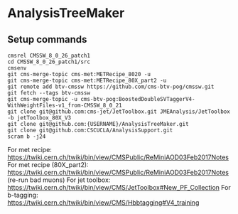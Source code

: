 # AnalysisTreeMaker

## Setup commands
```Shell
cmsrel CMSSW_8_0_26_patch1
cd CMSSW_8_0_26_patch1/src
cmsenv
git cms-merge-topic cms-met:METRecipe_8020 -u
git cms-merge-topic cms-met:METRecipe_80X_part2 -u
git remote add btv-cmssw https://github.com/cms-btv-pog/cmssw.git
git fetch --tags btv-cmssw
git cms-merge-topic -u cms-btv-pog:BoostedDoubleSVTaggerV4-WithWeightFiles-v1_from-CMSSW_8_0_21
git clone git@github.com:cms-jet/JetToolbox.git JMEAnalysis/JetToolbox -b jetToolbox_80X_V3
git clone git@github.com:{USERNAME}/AnalysisTreeMaker.git 
git clone git@github.com:CSCUCLA/AnalysisSupport.git
scram b -j24
```
For met recipe: https://twiki.cern.ch/twiki/bin/view/CMSPublic/ReMiniAOD03Feb2017Notes
For met recipe (80X_part2): https://twiki.cern.ch/twiki/bin/view/CMSPublic/ReMiniAOD03Feb2017Notes (re-run bad muons)
For jet toolbox: https://twiki.cern.ch/twiki/bin/view/CMS/JetToolbox#New_PF_Collection
For b-tagging: https://twiki.cern.ch/twiki/bin/view/CMS/Hbbtagging#V4_training